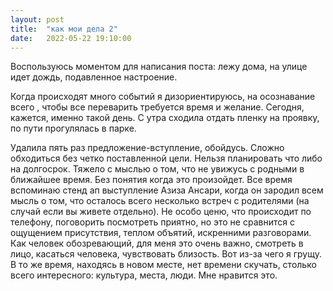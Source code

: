 ```yaml
---
layout: post
title:  "как мои дела 2"
date:   2022-05-22 19:10:00
---
```


Воспользуюсь моментом для написания поста: лежу дома, на улице идет дождь, подавленное настроение.

Когда происходят много событий я дизориентируюсь, на осознавание всего , чтобы все переварить требуется время и желание. Сегодня, кажется, именно такой день.
С утра сходила отдать пленку на проявку, по пути прогулялась в парке.

Удалила пять раз предложение-вступление, обойдусь.
Сложно обходиться без четко поставленной цели. Нельзя планировать что либо на долгосрок. Тяжело с мыслью о том, что не увижусь с родными в ближайшее время. 
Без понятия когда это произойдет.
Все время вспоминаю стенд ап выступление Азиза Ансари, когда он зародил всем мысль о том, что осталось всего несколько встреч с родителями (на случай если вы живете отдельно). 
Не особо ценю, что происходит по телефону, поговорить посмотреть приятно, но это не сравнится с ощущением присутствия, теплом объятий, искренними разговорами. 
Как человек обозревающий, для меня это очень важно, смотреть в лицо, касаться человека, чувствовать близость.
Вот из-за чего я грущу. 
В то же время, находясь в новом месте, нет времени скучать, столько всего интересного: культура, места, люди.
Мне нравится это.
